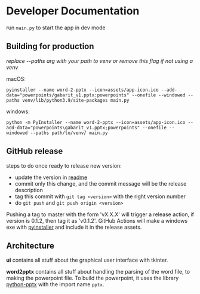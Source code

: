 # Developer Documentation
run `main.py` to start the app in dev mode

## Building for production
*replace --paths arg with your path to venv or remove this flag if not using a venv*

macOS:
```shell
pyinstaller --name word-2-pptx --icon=assets/app-icon.ico --add-data="powerpoints/gabarit_v1.pptx:powerpoints" --onefile --windowed --paths venv/lib/python3.9/site-packages main.py
```
windows:
```shell
python -m PyInstaller --name word-2-pptx --icon=assets/app-icon.ico --add-data="powerpoints\gabarit_v1.pptx;powerpoints" --onefile --windowed --paths path/to/venv/ main.py
```

## GitHub release
steps to do once ready to release new version:
- update the version in [readme](README.md) 
- commit only this change, and the commit message will be the release description
- tag this commit with `git tag <version>` with the right version number
- do `git push` and `git push origin <version>`


Pushing a tag to master with the form 'vX.X.X' will trigger a release action, if version is 0.1.2, then tag it as 'v0.1.2'. GitHub Actions will make a windows exe with [pyinstaller](https://pyinstaller.org/en/stable/) and include it in the release assets.

## Architecture
**ui** contains all stuff about the graphical user interface with tkinter.

**word2pptx** contains all stuff about handling the parsing of the word file, to making the powerpoint file. To build the powerpoint, it uses the library [python-pptx](https://github.com/scanny/python-pptx) with the import name `pptx`.